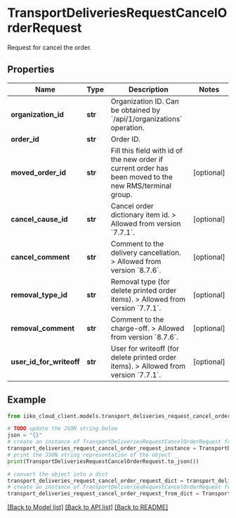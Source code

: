 # TransportDeliveriesRequestCancelOrderRequest

Request for cancel the order.

## Properties

Name | Type | Description | Notes
------------ | ------------- | ------------- | -------------
**organization_id** | **str** | Organization ID.                Can be obtained by &#x60;/api/1/organizations&#x60; operation. | 
**order_id** | **str** | Order ID. | 
**moved_order_id** | **str** | Fill this field with id of the new order if current order has been moved to the new RMS/terminal group. | [optional] 
**cancel_cause_id** | **str** | Cancel order dictionary item id.   &gt; Allowed from version &#x60;7.7.1&#x60;. | [optional] 
**cancel_comment** | **str** | Comment to the delivery cancellation.   &gt; Allowed from version &#x60;8.7.6&#x60;. | [optional] 
**removal_type_id** | **str** | Removal type (for delete printed order items).   &gt; Allowed from version &#x60;7.7.1&#x60;. | [optional] 
**removal_comment** | **str** | Comment to the charge-off.   &gt; Allowed from version &#x60;8.7.6&#x60;. | [optional] 
**user_id_for_writeoff** | **str** | User for writeoff (for delete printed order items).   &gt; Allowed from version &#x60;7.7.1&#x60;. | [optional] 

## Example

```python
from iiko_cloud_client.models.transport_deliveries_request_cancel_order_request import TransportDeliveriesRequestCancelOrderRequest

# TODO update the JSON string below
json = "{}"
# create an instance of TransportDeliveriesRequestCancelOrderRequest from a JSON string
transport_deliveries_request_cancel_order_request_instance = TransportDeliveriesRequestCancelOrderRequest.from_json(json)
# print the JSON string representation of the object
print(TransportDeliveriesRequestCancelOrderRequest.to_json())

# convert the object into a dict
transport_deliveries_request_cancel_order_request_dict = transport_deliveries_request_cancel_order_request_instance.to_dict()
# create an instance of TransportDeliveriesRequestCancelOrderRequest from a dict
transport_deliveries_request_cancel_order_request_from_dict = TransportDeliveriesRequestCancelOrderRequest.from_dict(transport_deliveries_request_cancel_order_request_dict)
```
[[Back to Model list]](../README.md#documentation-for-models) [[Back to API list]](../README.md#documentation-for-api-endpoints) [[Back to README]](../README.md)


